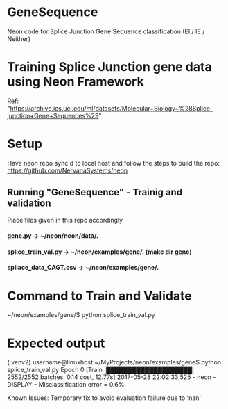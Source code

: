 # GeneSequence
Neon code for Splice Junction Gene Sequence classification (EI / IE / Neither)

# Training Splice Junction gene data using Neon Framework
Ref: "https://archive.ics.uci.edu/ml/datasets/Molecular+Biology+%28Splice-junction+Gene+Sequences%29"

# Setup
Have neon repo sync'd to local host and follow the steps to build the repo: https://github.com/NervanaSystems/neon

## Running "GeneSequence" - Trainig and validation

Place files given in this repo accordingly

#### gene.py -> ~/neon/neon/data/.
#### splice_train_val.py -> ~/neon/examples/gene/.   (make dir gene)
#### spliace_data_CAGT.csv -> ~/neon/examples/gene/.

# Command to Train and Validate

~/neon/examples/gene/$ python splice_train_val.py

# Expected output

(.venv2) username@linuxhost:~/MyProjects/neon/examples/gene$ python splice_train_val.py
Epoch 0   [Train |████████████████████| 2552/2552 batches, 0.14 cost, 12.77s]
2017-05-28 22:02:33,525 - neon - DISPLAY - Misclassification error = 0.6%

Known Issues:
  Temporary fix to avoid evaluation failure due to 'nan'





